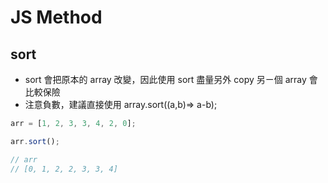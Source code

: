 # JS Method

## sort

- sort 會把原本的 array 改變，因此使用 sort 盡量另外 copy 另ㄧ個 array 會比較保險
- 注意負數，建議直接使用 array.sort((a,b)=> a-b);

```js
arr = [1, 2, 3, 3, 4, 2, 0];

arr.sort();

// arr
// [0, 1, 2, 2, 3, 3, 4]
```
